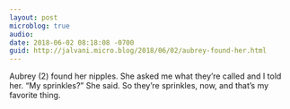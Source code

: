 ```yaml
---
layout: post
microblog: true
audio: 
date: 2018-06-02 08:18:08 -0700
guid: http://jalvani.micro.blog/2018/06/02/aubrey-found-her.html
---
```

Aubrey (2) found her nipples. She asked me what they’re called and I told her. “My sprinkles?” She said. So they’re sprinkles, now, and that’s my favorite thing.
